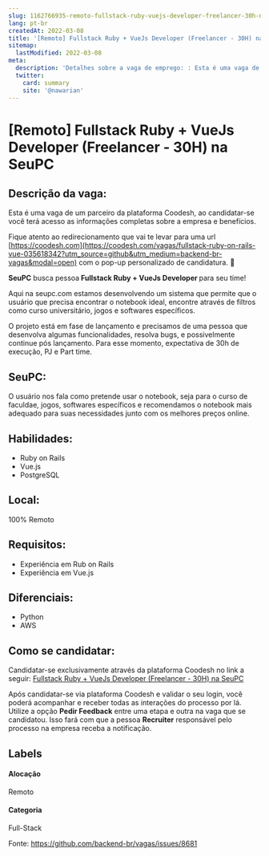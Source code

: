 ```yaml
---
slug: 1162766935-remoto-fullstack-ruby-vuejs-developer-freelancer-30h-na-seupc
lang: pt-br
createdAt: 2022-03-08
title: '[Remoto] Fullstack Ruby + VueJs Developer (Freelancer - 30H) na SeuPC - Vaga de Emprego'
sitemap:
  lastModified: 2022-03-08
meta:
  description: 'Detalhes sobre a vaga de emprego: : Esta é uma vaga de um parceiro da plataforma Coodesh, ao candidatar-se você terá acesso as informações completas sobre a empresa e benefícios.  Fique atento ao redirecionamento que vai te levar para uma url [https://coodesh.com](https://coodesh.com/vagas/fullstack-ruby-on-rails-vue-035618342?utm_source=github&utm_medium=backend-br-vagas&modal=open) com o pop-up personalizado de candidatura. 👋 <p><strong> SeuPC</strong> busca pessoa<strong> Fullstack Ruby + VueJs Developer </strong>para seu time!</p> <p>Aqui na seupc.com estamos desenvolvendo um sistema que permite que o usuário que precisa encontrar o notebook ideal, encontre através de filtros como curso universitário, jogos e softwares específicos.</p> <p>O projeto está em fase de lançamento e precisamos de uma pessoa que desenvolva algumas funcionalidades, resolva bugs, e possivelmente continue pós lançamento. Para esse momento, expectativa de 30h de execução, PJ e Part time.</p> <p></p>'
  twitter:
    card: summary
    site: '@nawarian'
---
```


# [Remoto] Fullstack Ruby + VueJs Developer (Freelancer - 30H) na SeuPC

## Descrição da vaga: 
Esta é uma vaga de um parceiro da plataforma Coodesh, ao candidatar-se você terá acesso as informações completas sobre a empresa e benefícios.


Fique atento ao redirecionamento que vai te levar para uma url [https://coodesh.com](https://coodesh.com/vagas/fullstack-ruby-on-rails-vue-035618342?utm_source=github&utm_medium=backend-br-vagas&modal=open) com o pop-up personalizado de candidatura. 👋
<p><strong> SeuPC</strong> busca pessoa<strong> Fullstack Ruby + VueJs Developer </strong>para seu time!</p>
<p>Aqui na seupc.com estamos desenvolvendo um sistema que permite que o usuário que precisa encontrar o notebook ideal, encontre através de filtros como curso universitário, jogos e softwares específicos.</p>
<p>O projeto está em fase de lançamento e precisamos de uma pessoa que desenvolva algumas funcionalidades, resolva bugs, e possivelmente continue pós lançamento. Para esse momento, expectativa de 30h de execução, PJ e Part time.</p>
<p></p>

## SeuPC: 
 <p>O usuário nos fala como pretende usar o notebook, seja para o curso de faculdae, jogos, softwares específicos e recomendamos o notebook mais adequado para suas necessidades junto com os melhores preços online.&nbsp;</p>
</p>

 ## Habilidades: 
 - Ruby on Rails 
- Vue.js 
- PostgreSQL
## Local: 
 100% Remoto
## Requisitos: 
 - Experiência em Rub on Rails 
- Experiência em Vue.js
## Diferenciais: 
 - Python 
- AWS

## Como se candidatar:
Candidatar-se exclusivamente através da plataforma Coodesh no link a seguir: [Fullstack Ruby + VueJs Developer (Freelancer - 30H) na SeuPC](https://coodesh.com/vagas/fullstack-ruby-on-rails-vue-035618342?utm_source=github&utm_medium=backend-br-vagas&modal=open)


Após candidatar-se via plataforma Coodesh e validar o seu login, você poderá acompanhar e receber todas as interações do processo por lá. Utilize a opção **Pedir Feedback** entre uma etapa e outra na vaga que se candidatou. Isso fará com que a pessoa **Recruiter** responsável pelo processo na empresa receba a notificação.
## Labels
#### Alocação
Remoto
#### Categoria
Full-Stack

Fonte: https://github.com/backend-br/vagas/issues/8681